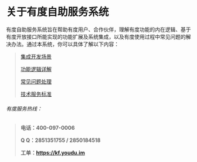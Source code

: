 # **关于有度自助服务系统**

有度自助服务系统旨在帮助有度用户、合作伙伴，理解有度功能的内在逻辑、基于有度开放接口所能实现的功能扩展及系统集成，以及有度使用过程中常见问题的解决办法。通过本系统，你可以具体了解以下内容：

> [集成开发场景](./integration/_integration.md)
>
> [功能逻辑详解](./functions/_functions.md)
>
> [常见问题处理](./questions/_questions.md)
>
> [技术服务标准](./_support)

###### 有度服务热线：

> **电话：400-097-0006**
>
> **Q   Q：2851351755  /  2850184518**
>
> **工单：https://kf.youdu.im**

